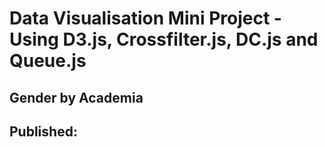 # Data Visualisation Mini Project - Using D3.js, Crossfilter.js, DC.js and Queue.js

## Gender by Academia 
## Published: 
